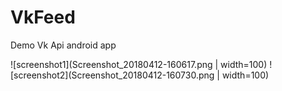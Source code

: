 # VkFeed
Demo Vk Api android app

![screenshot1](Screenshot_20180412-160617.png | width=100) ![screenshot2](Screenshot_20180412-160730.png | width=100)
